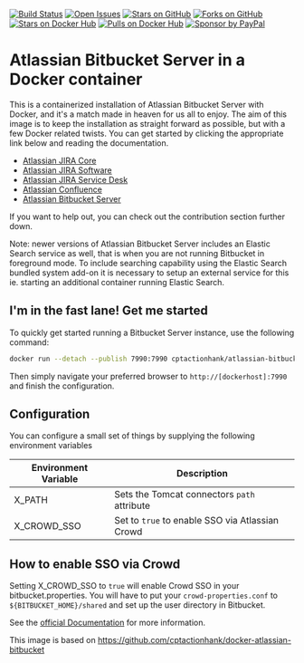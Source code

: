 [![Build Status](https://img.shields.io/circleci/project/cptactionhank/docker-atlassian-bitbucket.svg)](https://circleci.com/gh/cptactionhank/docker-atlassian-bitbucket) [![Open Issues](https://img.shields.io/github/issues/cptactionhank/docker-atlassian-bitbucket.svg)](https://github.com/cptactionhank/docker-atlassian-bitbucket/issues) [![Stars on GitHub](https://img.shields.io/github/stars/cptactionhank/docker-atlassian-bitbucket.svg)](https://github.com/cptactionhank/docker-atlassian-bitbucket/stargazers) [![Forks on GitHub](https://img.shields.io/github/forks/cptactionhank/docker-atlassian-bitbucket.svg)](https://github.com/cptactionhank/docker-atlassian-bitbucket/network) [![Stars on Docker Hub](https://img.shields.io/docker/stars/cptactionhank/atlassian-bitbucket.svg)](https://hub.docker.com/r/cptactionhank/atlassian-bitbucket/) [![Pulls on Docker Hub](https://img.shields.io/docker/pulls/cptactionhank/atlassian-bitbucket.svg)](https://hub.docker.com/r/cptactionhank/atlassian-bitbucket/) [![Sponsor by PayPal](https://img.shields.io/badge/sponsor-PayPal-blue.svg)](https://paypal.me/cptactionhank/5)

# Atlassian Bitbucket Server in a Docker container

This is a containerized installation of Atlassian Bitbucket Server with Docker, and it's a match made in heaven for us all to enjoy. The aim of this image is to keep the installation as straight forward as possible, but with a few Docker related twists. You can get started by clicking the appropriate link below and reading the documentation.

* [Atlassian JIRA Core](https://cptactionhank.github.io/docker-atlassian-jira)
* [Atlassian JIRA Software](https://cptactionhank.github.io/docker-atlassian-jira-software)
* [Atlassian JIRA Service Desk](https://cptactionhank.github.io/docker-atlassian-service-desk)
* [Atlassian Confluence](https://cptactionhank.github.io/docker-atlassian-confluence)
* [Atlassian Bitbucket Server](https://cptactionhank.github.io/docker-atlassian-bitbucket)

If you want to help out, you can check out the contribution section further down.

Note: newer versions of Atlassian Bitbucket Server includes an Elastic Search service as well, that is when you are not running Bitbucket in foreground mode. To include searching capability using the Elastic Search bundled system add-on it is necessary to setup an external service for this ie. starting an additional container running Elastic Search.

## I'm in the fast lane! Get me started

To quickly get started running a Bitbucket Server instance, use the following command:
```bash
docker run --detach --publish 7990:7990 cptactionhank/atlassian-bitbucket:latest
```

Then simply navigate your preferred browser to `http://[dockerhost]:7990` and finish the configuration.

## Configuration

You can configure a small set of things by supplying the following environment variables

| Environment Variable   | Description |
| ---------------------- | ----------- |
| X_PATH                 | Sets the Tomcat connectors `path` attribute |
| X_CROWD_SSO            | Set to `true` to enable SSO via Atlassian Crowd

## How to enable SSO via Crowd

Setting X_CROWD_SSO to `true` will enable Crowd SSO in your bitbucket.properties.
You will have to put your `crowd-properties.conf` to `${BITBUCKET_HOME}/shared` and set up the user directory in Bitbucket.

See the [official Documentation](https://confluence.atlassian.com/bitbucketserver/connecting-bitbucket-server-to-crowd-776640399.html) for more information.

This image is based on https://github.com/cptactionhank/docker-atlassian-bitbucket